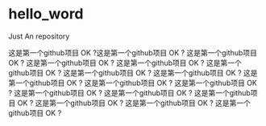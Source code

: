 # hello_word
Just An repository

这是第一个github项目 OK ?这是第一个github项目 OK ?
这是第一个github项目 OK ?
这是第一个github项目 OK ?
这是第一个github项目 OK ?
这是第一个github项目 OK ?
这是第一个github项目 OK ?
这是第一个github项目 OK ?
这是第一个github项目 OK ?
这是第一个github项目 OK ?
这是第一个github项目 OK ?
这是第一个github项目 OK ?
这是第一个github项目 OK ?
这是第一个github项目 OK ?
这是第一个github项目 OK ?
这是第一个github项目 OK ?
这是第一个github项目 OK ?
